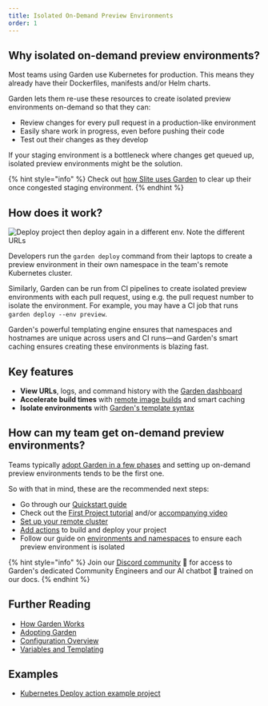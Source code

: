 ```yaml
---
title: Isolated On-Demand Preview Environments
order: 1
---
```


## Why isolated on-demand preview environments?

Most teams using Garden use Kubernetes for production. This means they already have their Dockerfiles, manifests and/or Helm charts.

Garden lets them re-use these resources to create isolated preview environments on-demand so that they can:

- Review changes for every pull request in a production-like environment
- Easily share work in progress, even before pushing their code
- Test out their changes as they develop

If your staging environment is a bottleneck where changes get queued up, isolated preview environments might be the solution.

{% hint style="info" %}
Check out [how Slite uses Garden](https://garden.io/blog/garden-is-the-best-companion-for-a-kubernetes-dev-from-local-envs-to-cd) to clear up their once congested staging environment.
{% endhint %}

## How does it work?

![Deploy project then deploy again in a different env. Note the different URLs](https://github.com/garden-io/garden/assets/5373776/bdac24a9-4e77-47f4-87dd-c68730fb601a)

Developers run the `garden deploy` command from their laptops to create a preview environment in their own namespace in the team's remote Kubernetes cluster.

Similarly, Garden can be run from CI pipelines to create isolated preview environments with each pull request, using e.g. the pull request number to isolate the environment. For example, you may have a CI job that runs `garden deploy --env preview`.

Garden's powerful templating engine ensures that namespaces and hostnames are unique across users and CI runs—and Garden's smart caching ensures creating these environments is blazing fast.

## Key features

- **View URLs**, logs, and command history with the [Garden dashboard](https://app.garden.io)
- **Accelerate build times** with [remote image builds](../k8s-plugins/guides/in-cluster-building.md) and smart caching
- **Isolate environments** with [Garden's template syntax](../using-garden/variables-and-templating.md)

## How can my team get on-demand preview environments?

Teams typically [adopt Garden in a few phases](../overview/adopting-garden.md) and setting up on-demand preview environments tends to be the first one.

So with that in mind, these are the recommended next steps:

- Go through our [Quickstart guide](../getting-started/quickstart.md)
- Check out the [First Project tutorial](../tutorials/README.md) and/or [accompanying video](https://youtu.be/0y5E8K-8kr4)
- [Set up your remote cluster](../k8s-plugins/remote-k8s/README.md)
- [Add actions](../k8s-plugins/actions/README.md) to build and deploy your project
- Follow our guide on [environments and namespaces](../guides/namespaces.md) to ensure each preview environment is isolated

{% hint style="info" %}
Join our [Discord community](https://go.garden.io/discord) 🌸 for access to Garden's dedicated Community Engineers and our AI chatbot 🤖  trained on our docs.
{% endhint %}

## Further Reading

- [How Garden Works](../overview/how-garden-works.md)
- [Adopting Garden](../overview/adopting-garden.md)
- [Configuration Overview](../using-garden/configuration-overview.md)
- [Variables and Templating](../using-garden/variables-and-templating.md)

## Examples

- [Kubernetes Deploy action example project](https://github.com/garden-io/garden/tree/0.13.41/examples/k8s-deploy-patch-resources)
